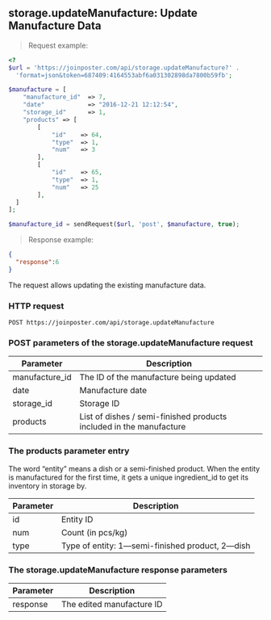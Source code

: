 ## storage.updateManufacture: Update Manufacture Data

> Request example:

```php
<?
$url = 'https://joinposter.com/api/storage.updateManufacture?' .
  'format=json&token=687409:4164553abf6a031302898da7800b59fb';

$manufacture = [
    "manufacture_id"  => 7,
    "date"            => "2016-12-21 12:12:54",
    "storage_id"      => 1,
    "products" => [
        [
            "id"    => 64,
            "type"  => 1,
            "num"   => 3
        ],
        [
            "id"    => 65,
            "type"  => 1,
            "num"   => 25
        ],
  ]
];

$manufacture_id = sendRequest($url, 'post', $manufacture, true);
```

> Response example:

```json
{
  "response":6
}
```

The request allows updating the existing manufacture data.

### HTTP request

`POST https://joinposter.com/api/storage.updateManufacture`

### POST parameters of the storage.updateManufacture request

Parameter | Description
--------- | -----------
manufacture_id | The ID of the manufacture being updated
date | Manufacture date
storage_id | Storage ID
products | List of dishes / semi-finished products included in the manufacture

### The products parameter entry

The word “entity” means a dish or a semi-finished product. When the entity is manufactured for the first time, it gets a unique ingredient_id to get its inventory in storage by.

Parameter | Description
--------- | -----------
id | Entity ID
num | Count (in pcs/kg)
type | Type of entity: 1—semi-finished product, 2—dish

### The storage.updateManufacture response parameters

Parameter | Description
--------- | -----------
response | The edited manufacture ID

